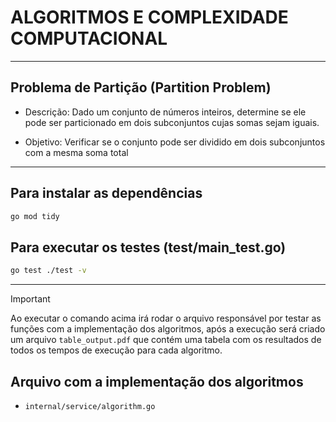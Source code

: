 # ALGORITMOS E COMPLEXIDADE COMPUTACIONAL

<hr />

## Problema de Partição (Partition Problem)
- Descrição: Dado um conjunto de números inteiros, determine se ele pode ser
particionado em dois subconjuntos cujas somas sejam iguais.

- Objetivo: Verificar se o conjunto pode ser dividido em dois subconjuntos com a
mesma soma total

<hr>

## Para instalar as dependências
 ```bash
go mod tidy
 ```

## Para executar os testes (test/main_test.go)
```bash
go test ./test -v
```

<hr />

> [!IMPORTANT]  
> Ao executar o comando acima irá rodar o arquivo responsável por testar as funções com a implementação dos algoritmos, após a execução será criado um arquivo `table_output.pdf` que contém uma tabela com os resultados de todos os tempos de execução para cada algoritmo.

## Arquivo com a implementação dos algoritmos 
 - `internal/service/algorithm.go`
